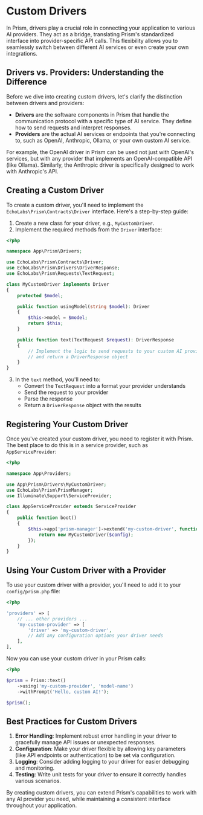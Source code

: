 # Custom Drivers

In Prism, drivers play a crucial role in connecting your application to various AI providers. They act as a bridge, translating Prism's standardized interface into provider-specific API calls. This flexibility allows you to seamlessly switch between different AI services or even create your own integrations.

## Drivers vs. Providers: Understanding the Difference

Before we dive into creating custom drivers, let's clarify the distinction between drivers and providers:

- **Drivers** are the software components in Prism that handle the communication protocol with a specific type of AI service. They define how to send requests and interpret responses.
- **Providers** are the actual AI services or endpoints that you're connecting to, such as OpenAI, Anthropic, Ollama, or your own custom AI service.

For example, the OpenAI driver in Prism can be used not just with OpenAI's services, but with any provider that implements an OpenAI-compatible API (like Ollama). Similarly, the Anthropic driver is specifically designed to work with Anthropic's API.

## Creating a Custom Driver

To create a custom driver, you'll need to implement the `EchoLabs\Prism\Contracts\Driver` interface. Here's a step-by-step guide:

1. Create a new class for your driver, e.g., `MyCustomDriver`.
2. Implement the required methods from the `Driver` interface:

```php
<?php

namespace App\Prism\Drivers;

use EchoLabs\Prism\Contracts\Driver;
use EchoLabs\Prism\Drivers\DriverResponse;
use EchoLabs\Prism\Requests\TextRequest;

class MyCustomDriver implements Driver
{
    protected $model;

    public function usingModel(string $model): Driver
    {
        $this->model = $model;
        return $this;
    }

    public function text(TextRequest $request): DriverResponse
    {
        // Implement the logic to send requests to your custom AI provider
        // and return a DriverResponse object
    }
}
```

3. In the `text` method, you'll need to:
   - Convert the `TextRequest` into a format your provider understands
   - Send the request to your provider
   - Parse the response
   - Return a `DriverResponse` object with the results

## Registering Your Custom Driver

Once you've created your custom driver, you need to register it with Prism. The best place to do this is in a service provider, such as `AppServiceProvider`:

```php
<?php

namespace App\Providers;

use App\Prism\Drivers\MyCustomDriver;
use EchoLabs\Prism\PrismManager;
use Illuminate\Support\ServiceProvider;

class AppServiceProvider extends ServiceProvider
{
    public function boot()
    {
        $this->app['prism-manager']->extend('my-custom-driver', function ($app, $config) {
            return new MyCustomDriver($config);
        });
    }
}
```

## Using Your Custom Driver with a Provider

To use your custom driver with a provider, you'll need to add it to your `config/prism.php` file:

```php
<?php

'providers' => [
    // ... other providers ...
    'my-custom-provider' => [
        'driver' => 'my-custom-driver',
        // Add any configuration options your driver needs
    ],
],
```

Now you can use your custom driver in your Prism calls:

```php
<?php

$prism = Prism::text()
    ->using('my-custom-provider', 'model-name')
    ->withPrompt('Hello, custom AI!');

$prism();
```

## Best Practices for Custom Drivers

1. **Error Handling**: Implement robust error handling in your driver to gracefully manage API issues or unexpected responses.
2. **Configuration**: Make your driver flexible by allowing key parameters (like API endpoints or authentication) to be set via configuration.
3. **Logging**: Consider adding logging to your driver for easier debugging and monitoring.
4. **Testing**: Write unit tests for your driver to ensure it correctly handles various scenarios.

By creating custom drivers, you can extend Prism's capabilities to work with any AI provider you need, while maintaining a consistent interface throughout your application.
